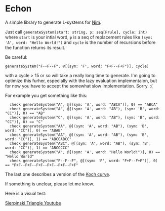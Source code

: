 # Echon
A simple library to generate L-systems for [Nim](https://nim-lang.org/).

Just call ```generateSystem(start: string, p: seq[Prule], cycle: int)``` where ```start``` is your intial word, ```p``` is a seq of replacement rules like ```(sym: 'A', word: "Hello World!")``` and ```cycle``` is the number of recursions before the function returns its result.

Be careful: 
```
generateSystem("F--F--F", @[(sym: 'F', word: "F+F--F+F")], cycle)
```
with a cycle > 15 or so will take a really long time to generate. I'm going to optimize this furher, especially with the lazy evaluation implementaion, but for now you have to accept the somewhat slow implementation. Sorry. :(

For example you get something like this:
```
  check generateSystem("A", @[(sym: 'A', word: "ABCA")], 0) == "ABCA"
  check generateSystem("A", @[(sym: 'A', word: "AB"), (sym: 'B', word: "CC")], 0) == "AB"
  check generateSystem("C", @[(sym: 'A', word: "AB"), (sym: 'B', word: "CC")], 0) == "C"
  check generateSystem("AA", @[(sym: 'A', word: "AB"), (sym: 'B', word: "CC")], 0) == "ABAB"
  check generateSystem("AA", @[(sym: 'A', word: "AB"), (sym: 'B', word: "CC")], 1) == "ABCCABCC"
  check generateSystem("ABC", @[(sym: 'A', word: "AB"), (sym: 'B', word: "CC")], 1) == "ABCCCCC"
  check generateSystem("A", @[(sym: 'A', word: "Hello World!")], 0) == "Hello World"
  check generateSystem("F--F--F", @[(sym: 'F', word: "F+F--F+F")], 0) == "F+F--F+F--F+F--F+F--F+F--F+F"
```

The last one describes a version of the [Koch curve](https://en.wikipedia.org/wiki/L-system#Example_4:_Koch_curve).

If something is unclear, please let me know.

Here is a visual test:

[Sierpinski Triangle Youtube](https://www.youtube.com/watch?v=XjHvvnXVOWU)

